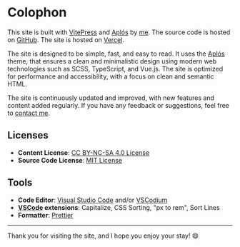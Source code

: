 # Colophon

This site is built with [VitePress](https://vitepress.dev) and [Aplós](httpss://aplos.gxbs.me) by [me](https://gabs.eu.org). The source code is hosted on [GitHub](https://github.com/GabsEdits/gabs.eu.org). The site is hosted on [Vercel](https://vercel.com).

The site is designed to be simple, fast, and easy to read. It uses the [Aplós](https://aplos.gxbs.me) theme, that ensures a clean and minimalistic design using modern web technologies such as SCSS, TypeScript, and Vue.js. The site is optimized for performance and accessibility, with a focus on clean and semantic HTML.

The site is continuously updated and improved, with new features and content added regularly. If you have any feedback or suggestions, feel free to [contact me](/findme).

## Licenses

- **Content License**: [CC BY-NC-SA 4.0 License](https://creativecommons.org/licenses/by-nc-sa/4.0/)
- **Source Code License**: [MIT License](https://github.com/GabsEdits/gabs.eu.org/blob/main/LICENSE)

## Tools

- **Code Editor**: [Visual Studio Code](https://code.visualstudio.com/) and/or [VSCodium](https://vscodium.com/)
- **<abbr title="Visual Studio Code">VSCode</abbr> extensions**: Capitalize, CSS Sorting, "px to rem", Sort Lines
- **Formatter**: [Prettier](https://prettier.io)

---

Thank you for visiting the site, and I hope you enjoy your stay! :smile:
